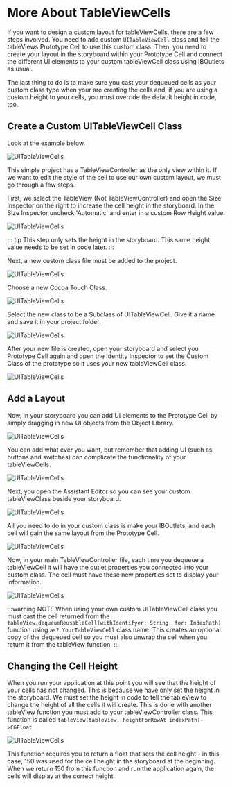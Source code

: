 # More About TableViewCells

If you want to design a custom layout for tableViewCells, there are a few steps involved.  You need to add custom `UITableViewCell` class and tell the tableViews Prototype Cell to use this custom class.  Then, you need to create your layout in the storyboard within your Prototype Cell and connect the different UI elements to your custom tableViewCell class using IBOutlets as usual.

The last thing to do is to make sure you cast your dequeued cells as your custom class type when your are creating the cells and, if you are using a custom height to your cells, you must override the default height in code, too.

## Create a Custom UITableViewCell Class

Look at the example below.

![UITableViewCells](/F2020/assets/img/MoreAboutCells_01.png)

This simple project has a TableViewController as the only view within it.  If we want to edit the style of the cell to use our own custom layout, we must go through a few steps.  

First, we select the TableView (Not TableViewController) and open the Size Inspector on the right to increase the cell height in the storyboard.  In the Size Inspector uncheck 'Automatic' and enter in a custom Row Height value.

![UITableViewCells](/F2020/assets/img/MoreAboutCells_02.png)

::: tip
This step only sets the height in the storyboard.  This same height value needs to be set in code later.
:::

Next, a new custom class file must be added to the project.

![UITableViewCells](/F2020/assets/img/MoreAboutCells_03.png)

Choose a new Cocoa Touch Class.

![UITableViewCells](/F2020/assets/img/MoreAboutCells_04.png)

Select the new class to be a Subclass of UITableViewCell.  Give it a name and save it in your project folder.

![UITableViewCells](/F2020/assets/img/MoreAboutCells_05.png)

After your new file is created, open your storyboard and select you Prototype Cell again and open the Identity Inspector to set the Custom Class of the prototype so it uses your new tableViewCell class.

![UITableViewCells](/F2020/assets/img/MoreAboutCells_06.png)

## Add a Layout

Now, in your storyboard you can add UI elements to the Prototype Cell by simply dragging in new UI objects from the Object Library.

![UITableViewCells](/F2020/assets/img/MoreAboutCells_07.png)

You can add what ever you want, but remember that adding UI (such as buttons and switches) can complicate the functionality of your tableViewCells.

![UITableViewCells](/F2020/assets/img/MoreAboutCells_08.png)

Next, you open the Assistant Editor so you can see your custom tableViewClass beside your storyboard.

![UITableViewCells](/F2020/assets/img/MoreAboutCells_09.png)

All you need to do in your custom class is make your IBOutlets, and each cell will gain the same layout from the Prototype Cell.

![UITableViewCells](/F2020/assets/img/MoreAboutCells_10.png)

Now, in your main TableViewController file, each time you dequeue a tableViewCell it will have the outlet properties you connected into your custom class.  The cell must have these new properties set to display your information.

![UITableViewCells](/F2020/assets/img/MoreAboutCells_11.png)

:::warning NOTE
When using your own custom UITableViewCell class you must cast the cell returned from the `tableView.dequeueReusableCell(withIdentifyer: String, for: IndexPath)` function using `as? YourTableViewCell` class name.  This creates an optional copy of the dequeued cell so you must also unwrap the cell when you return it from the tableView function.
:::

## Changing the Cell Height

When you run your application at this point you will see that the height of your cells has not changed. This is because we have only set the height in the storyboard.  We must set the height in code to tell the tableView to change the height of all the cells it will create.  This is done with another tableView function you must add to your tableViewController class.  This function is called `tableView(tableView, heightForRowAt indexPath)->CGFloat`.

![UITableViewCells](/F2020/assets/img/MoreAboutCells_12.png)

This function requires you to return a float that sets the cell height - in this case, 150 was used for the cell height in the storyboard at the beginning.  When we return 150 from this function and run the application again, the cells will display at the correct height.
